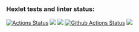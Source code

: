 ### Hexlet tests and linter status:
[![Actions Status](https://github.com/AleksandrKosmylev/python-project-lvl1/workflows/hexlet-check/badge.svg)](https://github.com/AleksandrKosmylev/python-project-lvl1/actions)
<a href="https://codeclimate.com/github/codeclimate/codeclimate/maintainability"><img src="https://api.codeclimate.com/v1/badges/a99a88d28ad37a79dbf6/maintainability" /></a>
<a href="https://codeclimate.com/github/codeclimate/codeclimate/test_coverage"><img src="https://api.codeclimate.com/v1/badges/a99a88d28ad37a79dbf6/test_coverage" /></a>
[![Github Actions Status](https://github.com/AleksandrKosmylev/python-project-lvl1/workflows/my_linter/badge.svg)](https://github.com/AleksandrKosmylev/python-project-lvl1/actions)
<a href="https://asciinema.org/a/mzrYCrxRTOVMNTza2k3wdiocs" target="_blank"><img src="https://asciinema.org/a/mzrYCrxRTOVMNTza2k3wdiocs.svg" /></a>
